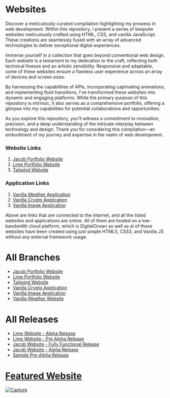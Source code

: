 # Websites

Discover a meticulously curated compilation highlighting my prowess in web development. Within this repository, I present a series of bespoke websites meticulously crafted using HTML, CSS, and vanilla JavaScript. These creations are seamlessly fused with an array of advanced technologies to deliver exceptional digital experiences.

Immerse yourself in a collection that goes beyond conventional web design. Each website is a testament to my dedication to the craft, reflecting both technical finesse and an artistic sensibility. Responsive and adaptable, some of these websites ensure a flawless user experience across an array of devices and screen sizes.

By harnessing the capabilities of APIs, incorporating captivating animations, and implementing fluid transitions, I've transformed these websites into dynamic and engaging platforms. While the primary purpose of this repository is intrinsic, it also serves as a comprehensive portfolio, offering a glimpse into my capabilities for potential collaborations and opportunities.

As you explore this repository, you'll witness a commitment to innovation, precision, and a deep understanding of the intricate interplay between technology and design. Thank you for considering this compilation—an embodiment of my journey and expertise in the realm of web development.

### Website Links
1. <a href="https://github.com/arpitgoswami/websites/tree/jacob-portfolio-website">Jacob Portfolio Website</a>
2. <a href="https://github.com/arpitgoswami/websites/tree/lime-portfolio-website">Lime Portfolio Website</a>
3. <a href="https://github.com/arpitgoswami/websites/tree/tailwind-website">Tailwind Website</a>

### Application Links
1. <a href="https://github.com/arpitgoswami/websites/tree/vanilla-weather-app">Vanilla Weather Application</a>
2. <a href="https://github.com/arpitgoswami/websites/tree/vanilla-crypto-app">Vanilla Crypto Application</a>
3. <a href="https://github.com/arpitgoswami/websites/tree/vanilla-image-app">Vanilla Image Application</a>

Above are links that are connected to the internet, and all the listed websites and applications are online. All of them are hosted on a low-bandwidth cloud platform, which is DigitalOcean as well as al of these websites have been created using just simple HTML5, CSS3, and Vanilla JS without any external framework usage.

# All Branches

* <a href="https://github.com/arpitgoswami/websites/tree/jacob-portfolio-website">Jacob Portfolio Website</a>
* <a href="https://github.com/arpitgoswami/websites/tree/lime-portfolio-website">Lime Portfolio Website</a>
* <a href="https://github.com/arpitgoswami/websites/tree/tailwind-website">Tailwind Website</a>
* <a href="https://github.com/arpitgoswami/websites/tree/vanilla-crypto-app">Vanilla Crypto Application</a>
* <a href="https://github.com/arpitgoswami/websites/tree/vanilla-image-app">Vanilla Image Application</a>
* <a href="https://github.com/arpitgoswami/websites/tree/vanilla-weather-app">Vanilla Weather Website</a>

# All Releases

* <a href="https://github.com/arpitgoswami/websites/releases/tag/v1.2">Lime Website - Alpha Release</a>
* <a href="https://github.com/arpitgoswami/websites/releases/tag/v0.20">Lime Website - Pre Alpha Release
* <a href="https://github.com/arpitgoswami/websites/releases/tag/v1.10">Jacob Website - Fully Functional Release
* <a href="https://github.com/arpitgoswami/websites/releases/tag/v1.00">Jacob Website - Alpha Release
* <a href="https://github.com/arpitgoswami/websites/releases/tag/v0.02">Sample Pre-Alpha Release

# Featured Website

![Capture](https://github.com/arpitgoswami/websites/assets/71710858/2f54d5a2-5875-4b9d-9be2-322419390405)
